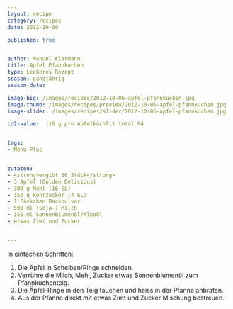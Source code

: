 ```yaml
---
layout: recipe
category: recipes
date: 2012-10-06

published: true


author: Manuel Klarmann
title: Apfel Pfannkuchen
type: Leckeres Rezept
season: ganzjährig
season-date: 

image-big: /images/recipes/2012-10-06-apfel-pfannkuchen.jpg
image-thumb: /images/recipes/preview/2012-10-06-apfel-pfannkuchen.jpg
image-slider: /images/recipes/slider/2012-10-06-apfel-pfannkuchen.jpg

co2-value:  (16 g pro Apfelküchli) total 64


tags:
- Menu Plus


zutaten:
- <strong>ergibt 16 Stück</strong>
- 3 Äpfel (Golden Delicious)
- 300 g Mehl (16 EL)
- 150 g Rohrzucker (4 EL)
- 1 Päckchen Backpulver 
- 500 ml (Soja-) Milch
- 150 ml Sonnenblumenöl/Albaöl
- etwas Zimt und Zucker


---
```


In einfachen Schritten:
1. Die Äpfel in Scheiben/Ringe schneiden.
2. Verrühre die Milch, Mehl, Zucker etwas Sonnenblumenöl zum Pfannkuchenteig.
3. Die Äpfel-Ringe in den Teig tauchen und heiss in der Pfanne anbraten.
4. Aus der Pfanne direkt mit etwas Zimt und Zucker Mischung bestreuen.
